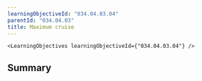 ```yaml
---
learningObjectiveId: "034.04.03.04"
parentId: "034.04.03"
title: Maximum cruise
---
```


```tsx eval
<LearningObjectives learningObjectiveId={"034.04.03.04"} />
```

## Summary
